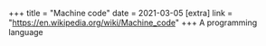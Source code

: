 +++
title = "Machine code"
date = 2021-03-05
[extra]
link = "https://en.wikipedia.org/wiki/Machine_code"
+++
A programming language

